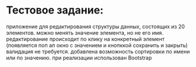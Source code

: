 # Тестовое задание:
приложение для редактирования структуры данных, состоящих из 20 элементов. можно менять значение элемента, но не его имя. редактирование происходит по клику на конкретный элемент (появляется поп ап окно с значением и кнопккой сохранить и закрыть)
валидация не требуется. добавлена возможность сортировки по имени или по значению.
при реализации использован Bootstrap
